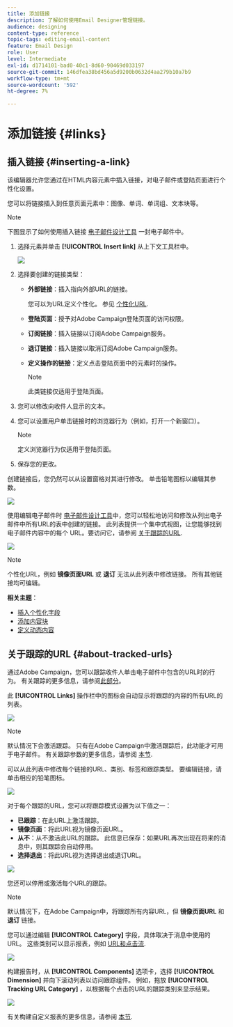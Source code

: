 ```yaml
---
title: 添加链接
description: 了解如何使用Email Designer管理链接。
audience: designing
content-type: reference
topic-tags: editing-email-content
feature: Email Design
role: User
level: Intermediate
exl-id: d1714101-bad0-40c1-8d60-90469d033197
source-git-commit: 146dfea38bd456a5d9200b0632d4aa279b10a7b9
workflow-type: tm+mt
source-wordcount: '592'
ht-degree: 7%

---
```


# 添加链接 {#links}

## 插入链接 {#inserting-a-link}

该编辑器允许您通过在HTML内容元素中插入链接，对电子邮件或登陆页面进行个性化设置。

您可以将链接插入到任意页面元素中：图像、单词、单词组、文本块等。

>[!NOTE]
>
>下图显示了如何使用插入链接 [电子邮件设计工具](../../designing/using/designing-content-in-adobe-campaign.md) 一封电子邮件中。

1. 选择元素并单击 **[!UICONTROL Insert link]** 从上下文工具栏中。

   ![](assets/des_insert_link.png)

1. 选择要创建的链接类型：

   * **外部链接**：插入指向外部URL的链接。

      您可以为URL定义个性化。 参见 [个性化URL](personalization.md#personalizing-urls).

   * **登陆页面**：授予对Adobe Campaign登陆页面的访问权限。
   * **订阅链接**：插入链接以订阅Adobe Campaign服务。
   * **退订链接**：插入链接以取消订阅Adobe Campaign服务。
   * **定义操作的链接**：定义点击登陆页面中的元素时的操作。

      >[!NOTE]
      >
      >此类链接仅适用于登陆页面。

1. 您可以修改向收件人显示的文本。
1. 您可以设置用户单击链接时的浏览器行为（例如，打开一个新窗口）。

   >[!NOTE]
   >
   >定义浏览器行为仅适用于登陆页面。

1. 保存您的更改。

创建链接后，您仍然可以从设置窗格对其进行修改。 单击铅笔图标以编辑其参数。

![](assets/des_link_edit.png)

使用编辑电子邮件时 [电子邮件设计工具](../../designing/using/designing-content-in-adobe-campaign.md)中，您可以轻松地访问和修改从列出电子邮件中所有URL的表中创建的链接。 此列表提供一个集中式视图，让您能够找到电子邮件内容中的每个 URL。要访问它，请参阅 [关于跟踪的URL](#about-tracked-urls).

![](assets/des_link_list.png)

>[!NOTE]
>
>个性化URL，例如 **镜像页面URL** 或 **退订** 无法从此列表中修改链接。 所有其他链接均可编辑。

**相关主题**：

* [插入个性化字段](../../designing/using/personalization.md#inserting-a-personalization-field)
* [添加内容块](../../designing/using/personalization.md#adding-a-content-block)
* [定义动态内容](../../designing/using/personalization.md#defining-dynamic-content-in-an-email)

## 关于跟踪的URL {#about-tracked-urls}

通过Adobe Campaign，您可以跟踪收件人单击电子邮件中包含的URL时的行为。 有关跟踪的更多信息，请参阅[此部分](../../sending/using/tracking-messages.md#about-tracking)。

此 **[!UICONTROL Links]** 操作栏中的图标会自动显示将跟踪的内容的所有URL的列表。

![](assets/des_links.png)

>[!NOTE]
>
>默认情况下会激活跟踪。 只有在Adobe Campaign中激活跟踪后，此功能才可用于电子邮件。 有关跟踪参数的更多信息，请参阅 [本节](../../administration/using/configuring-email-channel.md#tracking-parameters).

可以从此列表中修改每个链接的URL、类别、标签和跟踪类型。 要编辑链接，请单击相应的铅笔图标。

![](assets/des_links_tracking.png)

对于每个跟踪的URL，您可以将跟踪模式设置为以下值之一：

* **已跟踪**：在此URL上激活跟踪。
* **镜像页面**：将此URL视为镜像页面URL。
* **从不**：从不激活此URL的跟踪。 此信息已保存：如果URL再次出现在将来的消息中，则其跟踪会自动停用。
* **选择退出**：将此URL视为选择退出或退订URL。

![](assets/des_link_tracking_type.png)

您还可以停用或激活每个URL的跟踪。

>[!NOTE]
>
>默认情况下，在Adobe Campaign中，将跟踪所有内容URL，但 **镜像页面URL** 和 **退订** 链接。

您可以通过编辑 **[!UICONTROL Category]** 字段，具体取决于消息中使用的URL。 这些类别可以显示报表，例如 [URL和点击流](../../reporting/using/urls-and-click-streams.md).

![](assets/des_link_tracking_category.png)

构建报告时，从 **[!UICONTROL Components]** 选项卡，选择 **[!UICONTROL Dimension]** 并向下滚动列表以访问跟踪组件。 例如，拖放 **[!UICONTROL Tracking URL Category]** ，以根据每个点击的URL的跟踪类别来显示结果。

![](assets/des_link_tracking_report.png)

有关构建自定义报表的更多信息，请参阅 [本节](../../reporting/using/about-dynamic-reports.md).

